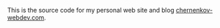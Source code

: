 This is the source code for my personal web site and blog [chernenkov-webdev.com](https://chernenkov-webdev.com).
